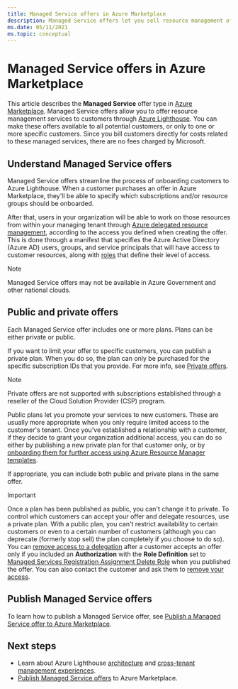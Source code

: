 ```yaml
---
title: Managed Service offers in Azure Marketplace
description: Managed Service offers let you sell resource management offers to customers in Azure Marketplace.
ms.date: 05/11/2021
ms.topic: conceptual
---
```


# Managed Service offers in Azure Marketplace

This article describes the **Managed Service** offer type in [Azure Marketplace](https://azuremarketplace.microsoft.com). Managed Service offers allow you to offer resource management services to customers through [Azure Lighthouse](../overview.md). You can make these offers available to all potential customers, or only to one or more specific customers. Since you bill customers directly for costs related to these managed services, there are no fees charged by Microsoft.

## Understand Managed Service offers

Managed Service offers streamline the process of onboarding customers to Azure Lighthouse. When a customer purchases an offer in Azure Marketplace, they'll be able to specify which subscriptions and/or resource groups should be onboarded.

After that, users in your organization will be able to work on those resources from within your managing tenant through [Azure delegated resource management](architecture.md), according to the access you defined when creating the offer. This is done through a manifest that specifies the Azure Active Directory (Azure AD) users, groups, and service principals that will have access to customer resources, along with [roles](tenants-users-roles.md) that define their level of access.

> [!NOTE]
> Managed Service offers may not be available in Azure Government and other national clouds.

## Public and private offers

Each Managed Service offer includes one or more plans. Plans can be either private or public.

If you want to limit your offer to specific customers, you can publish a private plan. When you do so, the plan can only be purchased for the specific subscription IDs that you provide. For more info, see [Private offers](../../marketplace/private-offers.md).

> [!NOTE]
> Private offers are not supported with subscriptions established through a reseller of the Cloud Solution Provider (CSP) program.

Public plans let you promote your services to new customers. These are usually more appropriate when you only require limited access to the customer's tenant. Once you've established a relationship with a customer, if they decide to grant your organization additional access, you can do so either by publishing a new private plan for that customer only, or by [onboarding them for further access using Azure Resource Manager templates](../how-to/onboard-customer.md).

If appropriate, you can include both public and private plans in the same offer.

> [!IMPORTANT]
> Once a plan has been published as public, you can't change it to private. To control which customers can accept your offer and delegate resources, use a private plan. With a public plan, you can't restrict availability to certain customers or even to a certain number of customers (although you can deprecate (formerly stop sell) the plan completely if you choose to do so). You can [remove access to a delegation](../how-to/remove-delegation.md) after a customer accepts an offer only if you included an **Authorization** with the **Role Definition** set to [Managed Services Registration Assignment Delete Role](../../role-based-access-control/built-in-roles.md#managed-services-registration-assignment-delete-role) when you published the offer. You can also contact the  customer and ask them to [remove your access](../how-to/view-manage-service-providers.md#add-or-remove-service-provider-offers).

## Publish Managed Service offers

To learn how to publish a Managed Service offer, see [Publish a Managed Service offer to Azure Marketplace](../how-to/publish-managed-services-offers.md).

## Next steps

- Learn about Azure Lighthouse [architecture](architecture.md) and [cross-tenant management experiences](cross-tenant-management-experience.md).
- [Publish Managed Service offers](../how-to/publish-managed-services-offers.md) to Azure Marketplace.
